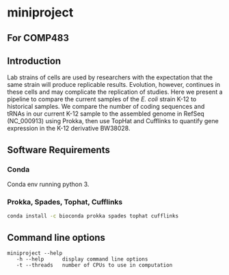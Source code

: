 # miniproject
## For COMP483  
## Introduction  
  
Lab strains of cells are used by researchers with the expectation that the same strain will produce replicable results. Evolution, however, continues in these cells and may complicate the replication of studies. Here we present a pipeline to compare the current samples of the *E. coli* strain K-12 to historical samples. We compare the number of coding sequences and tRNAs in our current K-12 sample to the assembled genome in RefSeq (NC_000913) using Prokka, then use TopHat and Cufflinks to quantify gene expression in the K-12 derivative BW38028.  
  
## Software Requirements  
### Conda  
Conda env running python 3.  

### Prokka, Spades, Tophat, Cufflinks
```sh 
conda install -c bioconda prokka spades tophat cufflinks
```

## Command line options
``` 
miniproject --help
   -h --help      display command line options
   -t --threads   number of CPUs to use in computation
```
